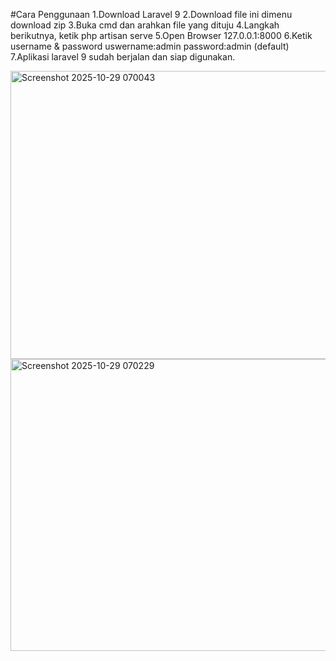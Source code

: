 #Cara Penggunaan 
1.Download Laravel 9
2.Download file ini dimenu download zip
3.Buka cmd dan arahkan file yang dituju 
4.Langkah berikutnya, ketik php artisan serve 
5.Open Browser 127.0.0.1:8000
6.Ketik username & password
   uswername:admin 
   password:admin (default)
7.Aplikasi laravel 9 sudah berjalan dan siap digunakan.

<img width="958" height="461" alt="Screenshot 2025-10-29 070043" src="https://github.com/user-attachments/assets/173454cf-ec10-4b63-a850-ddc7951e3949" />
<img width="958" height="467" alt="Screenshot 2025-10-29 070229" src="https://github.com/user-attachments/assets/2e41f1b7-74c0-4e7c-9462-663c2fe42902" />
